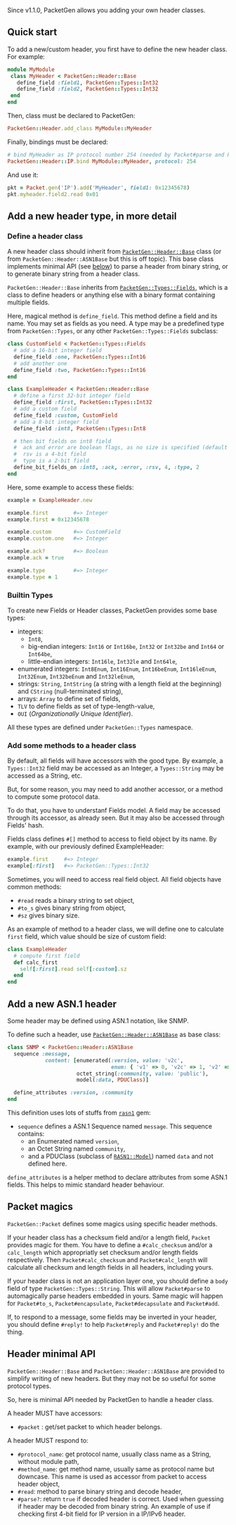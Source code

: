 Since v1.1.0, PacketGen allows you adding your own header classes.

## Quick start
To add a new/custom header, you first have to define the new header class. For example:

```ruby
module MyModule
 class MyHeader < PacketGen::Header::Base
   define_field :field1, PacketGen::Types::Int32
   define_field :field2, PacketGen::Types::Int32
 end
end
```

Then, class must be declared to PacketGen:

```ruby
PacketGen::Header.add_class MyModule::MyHeader
```

Finally, bindings must be declared:

```ruby
# bind MyHeader as IP protocol number 254 (needed by Packet#parse and Packet#add)
PacketGen::Header::IP.bind MyModule::MyHeader, protocol: 254
```

And use it:

```ruby
pkt = Packet.gen('IP').add('MyHeader', field1: 0x12345678)
pkt.myheader.field2.read 0x01
```

## Add a new header type, in more detail

### Define a header class
A new header class should inherit from [`PacketGen::Header::Base`](http://www.rubydoc.info/gems/packetgen/PacketGen/Header/Base) class (or from `PacketGen::Header::ASN1Base` but this is off topic). This base class
implements minimal API (see [below](#header-minimal-api)) to parse a header from binary
string, or to generate binary string from a header class.

`PacketGen::Header::Base` inherits from  [`PacketGen::Types::Fields`](http://www.rubydoc.info/gems/packetgen/PacketGen/Types/Fields), which is a class to define headers or anything else with a binary format containing multiple fields.

Here, magical method is `define_field`. This method define a field and its name. You may set as fields as you need. A type may be a predefined type from `PacketGen::Types`, or any other `PacketGen::Types::Fields` subclass:

```ruby
class CustomField < PacketGen::Types::Fields
  # add a 16-bit integer field
  define_field :one, PacketGen::Types::Int16
  # add another one
  define_field :two, PacketGen::Types::Int16
end

class ExampleHeader < PacketGen::Header::Base
  # define a first 32-bit integer field
  define_field :first, PacketGen::Types::Int32
  # add a custom field
  define_field :custom, CustomField
  # add a 8-bit integer field
  define_field :int8, PacketGen::Types::Int8

  # then bit fields on int8 field
  #  ack and error are boolean flags, as no size is specified (default to 1)
  #  rsv is a 4-bit field
  #  type is a 2-bit field
  define_bit_fields_on :int8, :ack, :error, :rsv, 4, :type, 2
end
```

Here, some example to access these fields:

```ruby
example = ExampleHeader.new

example.first        #=> Integer
example.first = 0x12345678

example.custom       #=> CustomField
example.custom.one   #=> Integer

example.ack?         #=> Boolean
example.ack = true

example.type         #=> Integer
example.type = 1
```

### Builtin Types

To create new Fields or Header classes, PacketGen provides some base types:
* integers:
  * `Int8`,
  * big-endian integers: `Int16` or `Int16be`, `Int32` or `Int32be` and `Int64` or `Int64be`,
  * little-endian integers: `Int16le`, `Int32le` and `Int64le`,
* enumerated integers: `Int8Enum`, `Int16Enum`, `Int16beEnum`, `Int16leEnum`, `Int32Enum`, `Int32beEnum` and `Int32leEnum`,
* strings: `String`, `IntString` (a string with a length field at the beginning)
  and `CString` (null-terminated string),
* arrays: `Array` to define set of fields,
* `TLV` to define fields as set of type-length-value,
* `OUI` (_Organizationally Unique Identifier_).

All these types are defined under `PacketGen::Types` namespace.

### Add some methods to a header class
By default, all fields will have accessors with the good type. By example, a `Types::Int32` field may be accessed as an Integer, a `Types::String` may be accessed as a String, etc.

But, for some reason, you may need to add another accessor, or a method to compute some protocol data.

To do that, you have to understanf Fields model. A field may be accessed through its accessor, as already seen. But it may also be accessed through Fields' hash.

Fields class defines `#[]` method to access to field object by its name. By example, with our previously defined ExampleHeader:

```ruby
example.first     #=> Integer
example[:first]   #=> PacketGen::Types::Int32
```

Sometimes, you will need to access real field object. All field objects have common methods:
* `#read` reads a binary string to set object,
* `#to_s` gives binary string from object,
* `#sz` gives binary size.

As an example of method to a header class, we will define one to calculate `first` field, which value should be size of custom field:

```ruby
class ExampleHeader
  # compute first field
  def calc_first
    self[:first].read self[:custom].sz
  end
end
```

## Add a new ASN.1 header

Some header may be defined using ASN.1 notation, like SNMP.

To define such a header, use [`PacketGen::Header::ASN1Base`](http://www.rubydoc.info/gems/packetgen/PacketGen/Header/ASN1Base) as base class:

```ruby
class SNMP < PacketGen::Header::ASN1Base
  sequence :message,
            content: [enumerated(:version, value: 'v2c',
                                 enum: { 'v1' => 0, 'v2c' => 1, 'v2' => 2, 'v3' =>}),
                      octet_string(:community, value: 'public'),
                      model(:data, PDUClass)]

  define_attributes :version, :community
end
```

This definition uses lots of stuffs from [`rasn1`](https://github.com/sdaubert/rasn1/wiki) gem:
* `sequence` defines a ASN.1 Sequence named `message`. This sequence contains:
  * an Enumerated named `version`,
  * an Octet String named `community`,
  * and a PDUClass (subclass of [`RASN1::Model`](http://www.rubydoc.info/gems/rasn1/RASN1/Model)) named `data` and not defined here.

`define_attributes` is a helper method to declare attributes from some ASN.1
fields. This helps to mimic standard header behaviour.

## Packet magics
`PacketGen::Packet` defines some magics using specific header methods.

If your header class has a checksum field and/or a length field, `Packet` provides magic for them. You have to define a `#calc_checksum` and/or a `calc_length` which appropriatly set checksum and/or length fields respectively.
Then `Packet#calc_checksum` and `Packet#calc_length` will calculate all checksum and length fields in all headers, including yours.

If your header class is not an application layer one, you should define a `body` field of type `PacketGen::Types::String`. This will allow `Packet#parse` to automagically parse headers embedded in yours. Same magic will happen for `Packet#to_s`, `Packet#encapsulate`, `Packet#decapsulate` and `Packet#add`.

If, to respond to a message, some fields may be inverted in your header, you should define `#reply!` to help `Packet#reply` and `Packet#reply!` do the thing.

## Header minimal API

`PacketGen::Header::Base` and `PacketGen::Header::ASN1Base` are provided to simplify
writing of new headers. But they may not be so useful for some protocol types.

So, here is minimal API needed by PacketGen to handle a header class.

A header MUST have accessors:
* `#packet` : get/set packet to which header belongs.

A header MUST respond to:
* `#protocol_name`: get protocol name, usually class name as a String, without
   module path,
* `#method_name`: get method name, usually same as protocol name but downcase.
  This name is used as accessor from packet to access header object,
* `#read`: method to parse binary string and decode header,
* `#parse?`: return `true` if decoded header is correct. Used when guessing if
  header may be decoded from binary string. An example of use if checking first
  4-bit field for IP version in a IP/IPv6 header.
